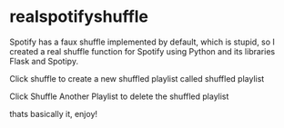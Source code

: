 # realspotifyshuffle
Spotify has a faux shuffle implemented by default, which is stupid, so I created a real shuffle function for Spotify using Python and its libraries Flask and Spotipy.

Click shuffle to create a new shuffled playlist called shuffled playlist

Click Shuffle Another Playlist to delete the shuffled playlist

thats basically it, enjoy!
